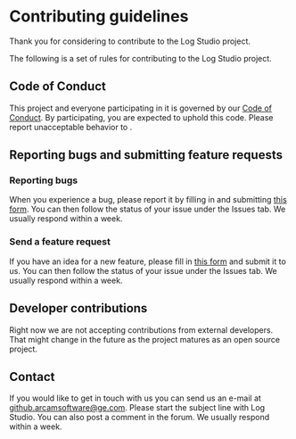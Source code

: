 # Contributing guidelines

Thank you for considering to contribute to the Log Studio project.

The following is a set of rules for contributing to the Log Studio project.

## Code of Conduct

This project and everyone participating in it is governed by our [Code of Conduct](code_of_conduct.md). By participating, you are expected to uphold this code. Please report unacceptable behavior to .

## Reporting bugs and submitting feature requests

### Reporting bugs

When you experience a bug, please report it by filling in and submitting [this form](bug_report.md).
You can then follow the status of your issue under the Issues tab.
We usually respond within a week.

### Send a feature request

If you have an idea for a new feature, please fill in [this form](feature_request.md) and submit it to us.
You can then follow the status of your issue under the Issues tab.
We usually respond within a week.

## Developer contributions

Right now we are not accepting contributions from external developers. That might change in the future as the project matures as an open source project.

## Contact

If you would like to get in touch with us you can send us an e-mail at github.arcamsoftware@ge.com. Please start the subject line with Log Studio.
You can also post a comment in the forum.
We usually respond within a week.
